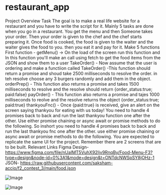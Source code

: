 # restaurant_app

Project Overview
Task
The goal is to make a real life website for a restaurant and you have to write the script for it.
Mainly 5 tasks are done when you go in a restaurant. You get the menu and then Someone takes your order. Then your order is given to the chef and the chef starts preparing it. Once food is cooked, the food is given to the waiter and the waiter gives the food to you. then you eat it and pay for it.
Make 5 functions
First function - getMenu() -> On the load of the screen run this function and In this function you'll make an call using fetch to get the food items from the JSON and show them to a user
TakeOrder() - Now assume that the user is ordering and make a functiion called TakeOrder() -This function should return a promise and shoud take 2500 milliseconds to resolve the order. in teh resolve choose any 3 burgers randomly and add them in the object.
orderPrep() - This function also returns a promise and takes 1500 milliseconds to resolve and the resolve should return {order_status:true; paid:false}
payOrder() - This function also returns a promise and tajes 1000 milliseconds to reolve and the resolve returns the object {order_status:true; paid:true}
thankyouFnc() - Once {paid:true} is received, give an alert on the screen saying thankyou for eating with us today!
You need to handle 4 promises back to back and run the last thankyou function one after the other. Use either promise chaining or async await or promise methods to do the following.
So inshort you need to handle 4 promises back to back and run the last thankyou fnc one after the other. use either promise chaining or async await or promise methods to do the following.
You are expected to replicate the same UI for the project. Remember there are 2 screens that are to be built.
Relevant Links
Figma Design- https://www.figma.com/file/nUaIMT5VuhX92Ijv9RnqBy/Food-Menu-F3?type=design&node-id=0%3A1&mode=design&t=ONTdcNWSpSY8jOHz-1
JSON- https://raw.githubusercontent.com/saksham-accio/f2_contest_3/main/food.json

![Image](https://github.com/user-attachments/assets/0edf286a-639e-4edb-8f5b-48b55e77ad2b)

![Image](https://github.com/user-attachments/assets/a045fb01-9b91-4d1b-86ca-fe2101c4d485)
